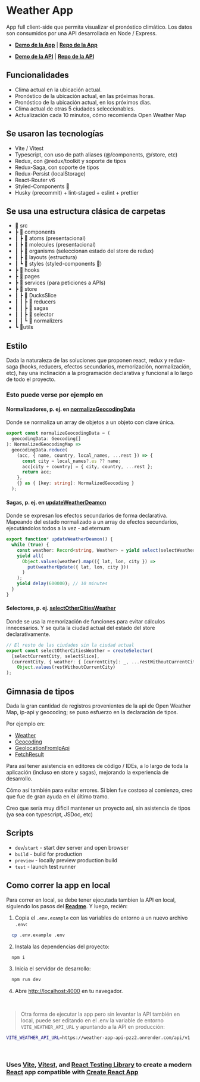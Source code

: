 # Weather App

App full client-side que permita visualizar el pronóstico climático. Los datos son consumidos por una API desarrollada en Node / Express.

- [**Demo de la App**](https://weather-app-front-indol.vercel.app) |
  [**Repo de la App**](https://github.com/marcesdan/weather-app-front)

- [**Demo de la API**](https://weather-app-api-pzz2.onrender.com) |
  [**Repo de la API**](https://github.com/marcesdan/weather-app-api)

## Funcionalidades

- Clima actual en la ubicación actual.
- Pronóstico de la ubicación actual, en las próximas horas.
- Pronóstico de la ubicación actual, en los próximos días.
- Clima actual de otras 5 ciudades seleccionables.
- Actualización cada 10 minutos, cómo recomienda Open Weather Map

## Se usaron las tecnologías

- Vite / Vitest
- Typescript, con uso de path aliases (@/components, @/store, etc)
- Redux, con @redux/toolkit y soporte de tipos
- Redux-Saga, con soporte de tipos
- Redux-Persist (localStorage)
- React-Router v6
- Styled-Components 💅
- Husky (precommit) + lint-staged + eslint + prettier

## Se usa una estructura clásica de carpetas

- 📂 src
- ┣ 📂 components
- ┃ ┣ 📂 atoms (presentacional)
- ┃ ┣ 📂 molecules (presentacional)
- ┃ ┣ 📂 organisms (seleccionan estado del store de redux)
- ┃ ┣ 📂 layouts (estructura)
- ┃ ┗ 📂 styles (styled-components 💅)
- ┣ 📂 hooks
- ┣ 📂 pages
- ┣ 📂 services (para peticiones a APIs)
- ┣ 📂 store
- ┃ ┣ 📂 DucksSlice
- ┃ ┃ ┣ 📜 reducers
- ┃ ┃ ┣ 📜 sagas
- ┃ ┃ ┣ 📜 selector
- ┃ ┃ ┗ 📜 normalizers
- ┗ 📂utils

## Estilo

Dada la naturaleza de las soluciones que proponen react, redux y redux-saga (hooks, reducers, efectos secundarios, memorización, normalización, etc), hay una inclinación a la programación declarativa y funcional a lo largo de todo el proyecto.

### Esto puede verse por ejemplo en

#### Normalizadores, p. ej. en [normalizeGeocodingData](./src/store/CitiesSlice/normalizers.ts)

Donde se normaliza un array de objetos a un objeto con clave única.

```typescript
export const normalizeGeocodingData = (
  geocodingData: Geocoding[]
): NormalizedGeocodingMap =>
  geocodingData.reduce(
    (acc, { name, country, local_names, ...rest }) => {
      const city = local_names?.es ?? name;
      acc[city + country] = { city, country, ...rest };
      return acc;
    },
    {} as { [key: string]: NormalizedGeocoding }
  );
```

#### Sagas, p. ej. en [updateWeatherDeamon](./src/store/WeatherSlice/sagas.ts)

Donde se expresan los efectos secundarios de forma declarativa. Mapeando del estado normalizado a un array de efectos secundarios, ejecutándolos todos a la vez - ad eternum

```typescript
export function* updateWeatherDeamon() {
  while (true) {
    const weather: Record<string, Weather> = yield select(selectWeather);
    yield all(
      Object.values(weather).map(({ lat, lon, city }) =>
        put(weatherUpdate({ lat, lon, city }))
      )
    );
    yield delay(600000); // 10 minutes
  }
}
```

#### Selectores, p. ej. [selectOtherCitiesWeather](./src/store/WeatherSlice/selectors.ts)

Donde se usa la memorización de funciones para evitar cálculos innecesarios. Y se quita la ciudad actual del estado del store declarativamente.

```typescript
// El resto de las ciudades sin la ciudad actual
export const selectOtherCitiesWeather = createSelector(
  [selectCurrentCity, selectSlice],
  (currentCity, { weather: { [currentCity]: _, ...restWithoutCurrentCity } }) =>
    Object.values(restWithoutCurrentCity)
);
```

## Gimnasia de tipos

Dada la gran cantidad de registros provenientes de la api de Open Weather Map, ip-api y geocoding; se puso esfuerzo en la declaración de tipos.

Por ejemplo en:

- [Weather](./src/store/WeatherSlice/types.ts)
- [Geocoding](./src/services/weatherService/index.ts)
- [GeolocationFromIpApi](./src/services/ipApiService/index.ts)
- [FetchResult](./src/utils/safeFetch/index.ts)

Para así tener asistencia en editores de código / IDEs, a lo largo de toda la aplicación (incluso en store y sagas), mejorando la experiencia de desarrollo.

Cómo así también para evitar errores. Si bien fue costoso al comienzo, creo que fue de gran ayuda en el último tramo.

Creo que sería muy dificil mantener un proyecto así, sin asistencia de tipos (ya sea con typescript, JSDoc, etc)

## Scripts

- `dev`/`start` - start dev server and open browser
- `build` - build for production
- `preview` - locally preview production build
- `test` - launch test runner

## Como correr la app en local

Para correr en local, se debe tener ejecutada tambien la API en local, siguiendo los pasos del [**Readme**](https://github.com/marcesdan/weather-app-api/blob/master/README.md). Y luego, recién:

1. Copia el `.env.example` con las variables de entorno a un nuevo archivo `.env`:

```bash
  cp .env.example .env
```

2. Instala las dependencias del proyecto:

```bash
  npm i
```

3. Inicia el servidor de desarrollo:

```bash
  npm run dev
```

4. Abre [http://localhost:4000](http://localhost:4000) en tu navegador.

<br/>

> Otra forma de ejecutar la app pero sin levantar la API también en local, puede ser editando en el .env la variable de entorno `VITE_WEATHER_API_URL` y apuntando a la API en producción:

```bash
VITE_WEATHER_API_URL=https://weather-app-api-pzz2.onrender.com/api/v1
```

<br/>

### Uses [Vite](https://vitejs.dev/), [Vitest](https://vitest.dev/), and [React Testing Library](https://github.com/testing-library/react-testing-library) to create a modern [React](https://react.dev/) app compatible with [Create React App](https://create-react-app.dev/)

